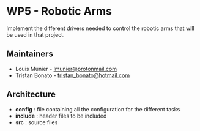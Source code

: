 # WP5 - Robotic Arms

Implement the different drivers needed to control the robotic arms that will be used in that project.

## Maintainers

- Louis Munier - lmunier@protonmail.com
- Tristan Bonato - tristan_bonato@hotmail.com

## Architecture

- **config** : file containing all the configuration for the different tasks
- **include** : header files to be included
- **src** : source files
